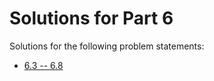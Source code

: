 # Solutions for Part 6

Solutions for the following problem statements:

- [6.3 -- 6.8](https://fullstackopen.com/en/part6/flux_architecture_and_redux#exercises-6-3-6-8)
